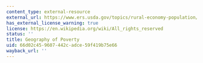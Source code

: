```yaml
---
content_type: external-resource
external_url: https://www.ers.usda.gov/topics/rural-economy-population/rural-poverty-well-being/#geography
has_external_license_warning: true
license: https://en.wikipedia.org/wiki/All_rights_reserved
status: ''
title: Geography of Poverty
uid: 66d02c45-9607-442c-adce-59f419b75e66
wayback_url: ''
---
```

